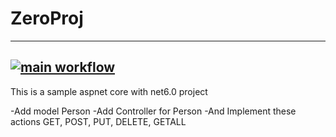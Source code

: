 # ZeroProj
----------------
[![main workflow](https://github.com/AveryMkv3/stargit33/actions/workflows/main-wf.yaml/badge.svg)](https://github.com/AveryMkv3/stargit33/actions/workflows/main-wf.yaml)
----------------

This is a sample aspnet core with net6.0 project

-Add model Person
-Add Controller for Person
-And Implement these actions GET, POST, PUT, DELETE, GETALL